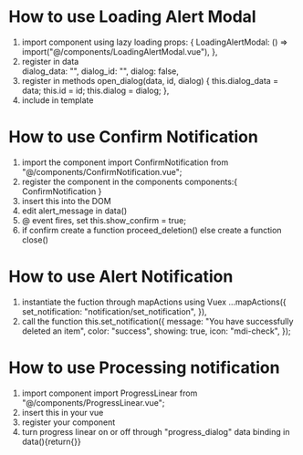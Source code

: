 <!-- NOTIFICATIONS COMPONENT -->
<h1>How to use Loading Alert Modal</h1>

1. import component using lazy loading
  props: {
    LoadingAlertModal: () => import("@/components/LoadingAlertModal.vue"),
  },
2. register in data    
      dialog_data: "",
      dialog_id: "",
      dialog: false,
3. register in methods
     open_dialog(data, id, dialog) {
      this.dialog_data = data;
      this.id = id;
      this.dialog = dialog;
    },
4. include in template
   <loading-alert-modal :data="dialog_data" :id="dialog_id" :dialog="dialog" />
   
<h1>How to use Confirm Notification</h1>

1. import the component
   import ConfirmNotification from "@/components/ConfirmNotification.vue";
2. register the component in the components
   components:{
   ConfirmNotification
   }
3. insert this into the DOM
   <div v-if="show_confirm">
          <confirm-notification
            icon="mdi-alert-outline"
            class="alert"
            type="warning"
            :message="this.alert_message"
            @confirm-event="proceed_deletion"
            @cancel-event="close"
          />
    </div>
4. edit alert_message in data()
5. @ event fires, set this.show_confirm = true;
6. if confirm create a function
   proceed_deletion()
   else create a function
   close()

<h1>How to use Alert Notification</h1>

1.  instantiate the fuction through mapActions using Vuex
    ...mapActions({
    set_notification: "notification/set_notification",
    }),
2.  call the function
    this.set_notification({
    message: "You have successfully deleted an item",
    color: "success",
    showing: true,
    icon: "mdi-check",
    });

<!-- HOW TO USE PROCESSING NOTIFICATION -->
<h1>How to use Processing notification</h1>

1. import component
   import ProgressLinear from "@/components/ProgressLinear.vue";
2. insert this in your vue
   <progress-linear :dialog="progress_dialog" />
3. register your component
4. turn progress linear on or off through "progress_dialog" data binding in data(){return{}}

<!-- END OF NOTIFICATIONS COMPONENT -->
